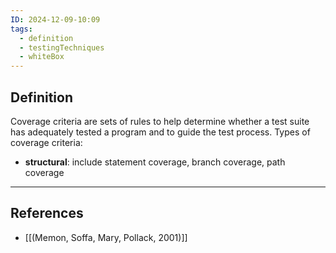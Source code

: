 ```yaml
---
ID: 2024-12-09-10:09
tags:
  - definition
  - testingTechniques
  - whiteBox
---
```

## Definition

Coverage criteria are sets of rules to help determine whether a test suite has adequately tested a program and to guide the test process. Types of coverage criteria:
- **structural**: include statement coverage, branch coverage, path coverage

---
## References
- [[(Memon, Soffa, Mary, Pollack, 2001)]]